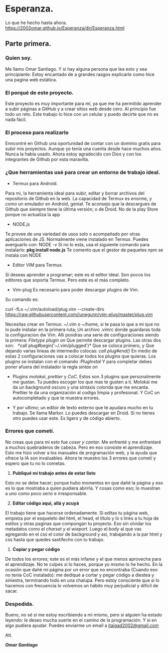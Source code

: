 # Esperanza.

Lo que he hecho hasta ahora.
https://2002omar.github.io/Esperanza/dir/Esperanza.html

## Parte primera.

### Quien soy.


Me llamo Omar Santiago.
Y si hay alguna persona que lea esto y sea principiante:
Estoy encantado de a grandes rasgos explicarle como hice una pagina web estática.


###  El porqué de este proyecto.

Este proyecto es muy importante para mí, ya que me ha permitido aprender a subir páginas a GitHub y a crear sitios web desde cero. Al principio fue todo un reto. Este trabajo lo hice con un celular y puedo decirte que no es nada fácil. 

### El proceso para realizarlo

 Enncontré en Github una oportunidad de contar con un dominio gratis para subir mis proyectos. Aunque yo tenía una cuenta desde hace muchos años. Nunca la había usado.
 Ahora estoy agradecido con Dios y con los integrantes de Github por esta maravilla.
 
### ¿Que herramientas usé para crear un entorno de trabajo ideal.

*  Termux para Android.

Para mi, la herramienta ideal para subir, editar y borrar archivos del repositorio de Github en la web. La capacidad de Termux es enorme, y como un emulador en Android, genial.
Te aconsejo que la descargues de Github que siempre tiene la última versión; o de Droid. No de la play Store porque no actualiza la app



* NODE.js

Te provee de una variedad de usos solo o acompañado por otras aplicaciones de JS.
Normalmente viene instalado en Termux.
Puedes averguarlo con:
NODE -v
Si no lo esta, usa el siguiente comando para instalarlo:
 **pkg install  node.js**
Te comento que el gestor de paquetes npm se instala con NODE 

* Editor VIM para Termux.

Si deseas aprender a programar; este es el editor ideal.
Son pocos los editores que soporta Termux.
Pero este es el más completo.

* Vim-plug
Es necesario para poder descargar plugins de Vim.

Su comando es:

curl -fLo ~/.vim/autoload/plug.vim --create-dirs \
https://raw.githubusercontent.com/junegunn/vim-plug/master/plug.vim


Necesitas crear en Termux: ~/.vim o ~/home, si te pasa lo que a mi que no lo pude instalar en la primera ruta; Un archivo .vimrc donde guardaras toda la configuracion dw Vim. Alli pondras una serie de configuraciones siendo la primera: 
*Filetype plugin on*
Que permite descargar plugins.
Las otras dos son:
  *call plug#begin('~/.vim/plugged')*
Que se coloca primero, y
Que dejando varias lineas de intermedio colocas:
*call plug#end()*
En medio de estas 2 configuraciones vas a colocar todos los plugins que quieras.
Los plugins se instalan con el comando 
*:PlugInstal*
Y para completar debes poner afuera del instalador la regla *sintax on*

*  Plugins *molokai*, *prettier* y *CoC*.
Estos son 3 plugins que personalmente me gustan. Tu puedes escoger los que mas te gusten a ti.
Molokai me da un background oscuro y una sintaxis colorida que me encanta.
Prettier le da una organización al codigo limpia y profesional.
Y CoC un autocompletado y que te muestra errores.

* Y por ultimo; un editor de texto externo que te ayudara mucho en tu trabajo. Se llama Markor.
Lo puedes descargar en Droid. Si no tienes otro puedes usar este. Es ligero y de código abierto.

###  Errores que cometí.

No creas que para mi esto fue *coser y cantar*.
Me enfrenté y me enfrentaré a muchos quebraderos de cabeza.
Pero en eso consiste el aprendizaje.
Esto me hizo volver a los manuales de programación web, y la ayuda que ofrece la IA son invaluables.
Ahora te muestro los 3 errores que cometí y espero que tu no lo cometas.


1. **Publiqué mi trabajo antes de estar listo**

Esto no se debe hacer; porque hubo momentos en que dañé la página y eso es lo que mostraba a quien pudiera abrirla. Y cosas como eso; lo muestran a uno como poco serio e irresponsable.

2. **Editar código aquí, allá y acuyá**

El trabajo tiene que hacerse ordenadamente.
Si editas tu página web, empieza por el esqueleto del html, el head, el titulo y lo s links a tu hoja de estilos y otras paginas que compongan tu proyecto.
Eso sin olvidar los metadatos como el *charset y el wieport*.
Luego el *body* al que vas agregando en el css el color de background y así, trabajando a la par html y css hasta que quedes sastifecho con tu trabajo.

1. **Copiar y pegar código**

De todos los errores; este es el más infame y el que menos aprovecha para el aprendizaje.
No te culpes si lo haces, porque yo mismo lo he hecho. 
En la ocasión que dañé mi página por un error que no encontraba (Cuando eso no tenía CoC instalado): me dediqué a cortar y pegar código a diestea y siniestra, terminando todo en una chalupa. 
Pero estoy consciente que si lo hacemos con frecuencia lo volvemos un hábito muy perjudicial y difícil de sacar.

### Despedida.

Bueno, no sé si me estoy escribiendo a mi mismo, pero si alguien ha estado leyendo: le deseo mucha suerte en el camino de la programación.
Y si en algo pudiera ayudar.
Puedes enviarme un email a itaigad2002@gmail.com


Att.

***Omar Santiago***  





